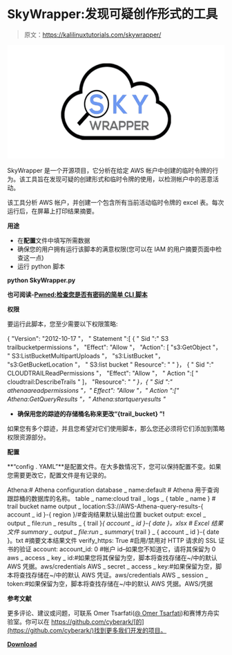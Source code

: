 # SkyWrapper:发现可疑创作形式的工具

> 原文：<https://kalilinuxtutorials.com/skywrapper/>

[![SkyWrapper : Tool To Discover Suspicious Creation Forms](img//1824ef372f7d06f5778ca32ca934b5a2.png "SkyWrapper : Tool To Discover Suspicious Creation Forms")](https://1.bp.blogspot.com/-SN_PxBYcqQA/Xq7c-a2SvFI/AAAAAAAAGJc/raj4BTV34YoI1o_nkNTQ52Tuajx24IjnQCLcBGAsYHQ/s1600/SKY.png)

SkyWrapper 是一个开源项目，它分析在给定 AWS 帐户中创建的临时令牌的行为。该工具旨在发现可疑的创建形式和临时令牌的使用，以检测帐户中的恶意活动。

该工具分析 AWS 帐户，并创建一个包含所有当前活动临时令牌的 excel 表。每次运行后，在屏幕上打印结果摘要。

**用途**

*   在**配置**文件中填写所需数据
*   确保您的用户拥有运行该脚本的满意权限(您可以在 IAM 的用户摘要页面中检查这一点)
*   运行 python 脚本

**python SkyWrapper.py**

**也可阅读-[Pwned:检查您是否有密码的简单 CLI 脚本](https://kalilinuxtutorials.com/pwned/)**

**权限**

要运行此脚本，您至少需要以下权限策略:

{
"Version": "2012-10-17 "，
" Statement ":[
{
" Sid ":" S3 trailbucketpermissions "，
"Effect": "Allow "，
"Action": [
"s3:GetObject "，
" S3:ListBucketMultipartUploads "，
"s3:ListBucket "，
"s3:GetBucketLocation "，
" S3:list bucket " Resource": " "
}，
{
" Sid ":" CLOUDTRAILReadPermissions "，
"Effect": "Allow "，
" Action ":[
" cloudtrail:DescribeTrails "
]，
"Resource": " *" }，{ " Sid ":" athenaareadpermissions "，" Effect": "Allow "，" Action ":[" Athena:GetQueryResults "，" Athena:startqueryesults "*

*   **确保用您的踪迹的存储桶名称来更改“{trail_bucket} ”!**

如果您有多个踪迹，并且您希望对它们使用脚本，那么您还必须将它们添加到策略权限资源部分。

**配置**

**“config . YAML”**是配置文件。在大多数情况下，您可以保持配置不变。如果您需要更改它，配置文件是有记录的。

Athena:# Athena configuration
database _ name:default # Athena 用于查询跟踪桶的数据库的名称。
table _ name:cloud trail _ logs _ { table _ name } # trail bucket name
output _ location:S3://AWS-Athena-query-results-{ account _ id }-{ region }/#查询结果默认输出位置 bucket
output:
excel _ output _ file:run _ results _ { trail }*{ account _ id }-{ date }。xlsx # Excel 结果文件 summary _ output _ file:run _ summary*{ trail } _ { account _ id }-{ date }。txt #摘要文本结果文件
verify_https: True #启用/禁用对 HTTP 请求的 SSL 证书的验证
account:
account_id: 0 #帐户 id–如果您不知道它，请将其保留为 0
aws _ access _ key _ id:#如果您将其保留为空，脚本将查找存储在~/中的默认 AWS 凭据。aws/credentials
AWS _ secret _ access _ key:#如果保留为空，脚本将查找存储在~/中的默认 AWS 凭证。aws/credentials
AWS _ session _ token:#如果保留为空，脚本将查找存储在~/中的默认 AWS 凭据。AWS/凭据

**参考文献**

更多评论、建议或问题，可联系 Omer Tsarfati([@ Omer Tsarfati](https://twitter.com/OmerTsarfati))和赛博方舟实验室。你可以在 https://github.com/cyberark/[的](https://github.com/cyberark/)找到更多我们开发的项目。

[**Download**](https://github.com/cyberark/SkyWrapper)